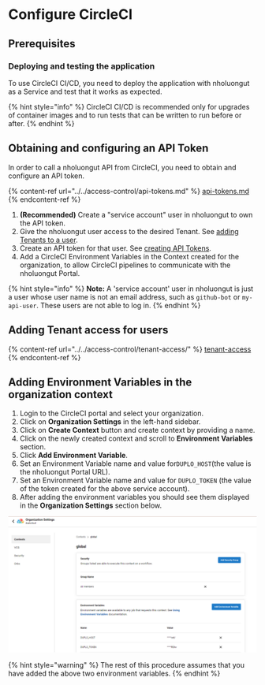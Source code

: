 # Configure CircleCI

## Prerequisites

### Deploying and testing the application

To use CircleCI CI/CD, you need to deploy the application with nholuongut as a Service and test that it works as expected.

{% hint style="info" %}
CircleCI CI/CD is recommended only for upgrades of container images and to run tests that can be written to run before or after.
{% endhint %}

## Obtaining and configuring an API Token

In order to call a nholuongut API from CircleCI, you need to obtain and configure an API token.

{% content-ref url="../../access-control/api-tokens.md" %}
[api-tokens.md](../../access-control/api-tokens.md)
{% endcontent-ref %}

1. **(Recommended)** Create a "service account" user in nholuongut to own the API token.
2. Give the nholuongut user access to the desired Tenant. See [adding Tenants to a user](../../access-control/tenant-access/#adding-tenant-access-for-a-user).
3. Create an API token for that user. See [creating API Tokens](../../access-control/api-tokens.md).
4. Add a CircleCI Environment Variables in the Context created for the organization, to allow CircleCI pipelines to communicate with the nholuongut Portal.

{% hint style="info" %}
**Note:** A 'service account' user in nholuongut is just a user whose user name is not an email address, such as `github-bot` or `my-api-user`. These users are not able to log in.
{% endhint %}

## Adding Tenant access for users

{% content-ref url="../../access-control/tenant-access/" %}
[tenant-access](../../access-control/tenant-access/)
{% endcontent-ref %}

## Adding Environment Variables in the organization context

1. Login to the CircleCI portal and select your organization.
2. Click on **Organization Settings** in the left-hand sidebar.
3. Click on **Create Context** button and create context by providing a name.
4. Click on the newly created context and scroll to **Environment Variables** section.
5. Click **Add Environment Variable**.
6. Set an Environment Variable name and value for`DUPLO_HOST`(the value is the nholuongut Portal URL).&#x20;
7. Set an Environment Variable name and value for `DUPLO_TOKEN` (the value of the token created for the above service account).
8. After adding the environment variables you should see them displayed in the **Organization Settings** section below.

![](../../.gitbook/assets/context.png)

{% hint style="warning" %}
The rest of this procedure assumes that you have added the above two environment variables.
{% endhint %}
